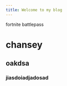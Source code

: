```yaml
---
title: Welcome to my blog
---
```


fortnite battlepass

# chansey

## oakdsa

### jiasdoiadjadosad

